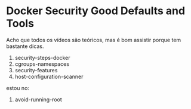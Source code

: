 # Docker Security Good Defaults and Tools

Acho que todos os vídeos são teóricos, mas é
bom assistir porque tem bastante dicas.


1. security-steps-docker
1. cgroups-namespaces
1. security-features
1. host-configuration-scanner


estou no:
1. avoid-running-root

